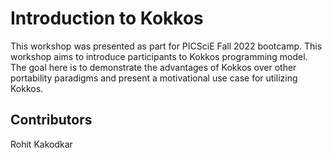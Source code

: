 # Introduction to Kokkos

This workshop was presented as part for PICSciE Fall 2022 bootcamp. This workshop aims to introduce participants to Kokkos programming model. The goal here is to demonstrate the advantages of Kokkos over other portability paradigms and present a motivational use case for utilizing Kokkos. 

## Contributors
Rohit Kakodkar